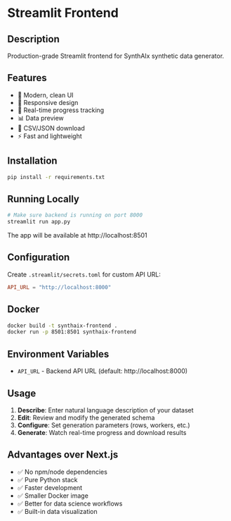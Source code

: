 # Streamlit Frontend

## Description

Production-grade Streamlit frontend for SynthAIx synthetic data generator.

## Features

- 🎨 Modern, clean UI
- 📱 Responsive design
- 🚀 Real-time progress tracking
- 📊 Data preview
- 💾 CSV/JSON download
- ⚡ Fast and lightweight

## Installation

```bash
pip install -r requirements.txt
```

## Running Locally

```bash
# Make sure backend is running on port 8000
streamlit run app.py
```

The app will be available at http://localhost:8501

## Configuration

Create `.streamlit/secrets.toml` for custom API URL:

```toml
API_URL = "http://localhost:8000"
```

## Docker

```bash
docker build -t synthaix-frontend .
docker run -p 8501:8501 synthaix-frontend
```

## Environment Variables

- `API_URL` - Backend API URL (default: http://localhost:8000)

## Usage

1. **Describe**: Enter natural language description of your dataset
2. **Edit**: Review and modify the generated schema
3. **Configure**: Set generation parameters (rows, workers, etc.)
4. **Generate**: Watch real-time progress and download results

## Advantages over Next.js

- ✅ No npm/node dependencies
- ✅ Pure Python stack
- ✅ Faster development
- ✅ Smaller Docker image
- ✅ Better for data science workflows
- ✅ Built-in data visualization
